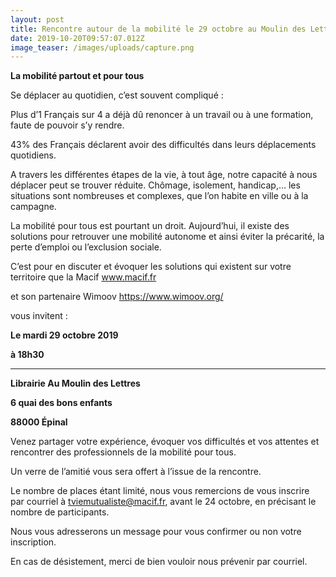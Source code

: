 ```yaml
---
layout: post
title: Rencontre autour de la mobilité le 29 octobre au Moulin des Lettres
date: 2019-10-20T09:57:07.012Z
image_teaser: /images/uploads/capture.png
---
```

**La mobilité partout et pour tous**



Se déplacer au quotidien, c’est souvent compliqué :

 Plus d’1 Français sur 4 a déjà dû renoncer à un travail ou à une formation, faute de pouvoir s’y rendre.

 43% des Français déclarent avoir des difficultés dans leurs déplacements quotidiens.



A travers les différentes étapes de la vie, à tout âge, notre capacité à nous déplacer peut se trouver réduite. Chômage, isolement, handicap,… les situations sont nombreuses et complexes, que l’on habite en ville ou à la campagne.



La mobilité pour tous est pourtant un droit. Aujourd’hui, il existe des solutions pour retrouver une mobilité autonome et ainsi éviter la précarité, la perte d’emploi ou l’exclusion sociale.



C’est pour en discuter et évoquer les solutions qui existent sur votre territoire que la Macif  www.macif.fr 

et son partenaire Wimoov  https://www.wimoov.org/ 

vous invitent :



**Le mardi 29 octobre 2019**

**à 18h30**

****

**Librairie Au Moulin des Lettres**

**6 quai des bons enfants**

**88000 Épinal**





Venez partager votre expérience, évoquer vos difficultés et vos attentes et rencontrer des professionnels de la mobilité pour tous.



Un verre de l’amitié vous sera offert à l’issue de la rencontre.





Le nombre de places étant limité, nous vous remercions de vous inscrire par courriel à tviemutualiste@macif.fr, avant le 24 octobre, en précisant le nombre de participants.





Nous vous adresserons un message pour vous confirmer ou non votre inscription.

En cas de désistement, merci de bien vouloir nous prévenir par courriel.
